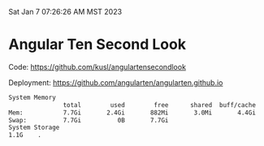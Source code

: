 Sat Jan  7 07:26:26 AM MST 2023

# Angular Ten Second Look

Code: https://github.com/kusl/angulartensecondlook

Deployment: https://github.com/angularten/angularten.github.io

```bash
System Memory
               total        used        free      shared  buff/cache   available
Mem:           7.7Gi       2.4Gi       882Mi       3.0Mi       4.4Gi       5.0Gi
Swap:          7.7Gi          0B       7.7Gi
System Storage
1.1G	.
